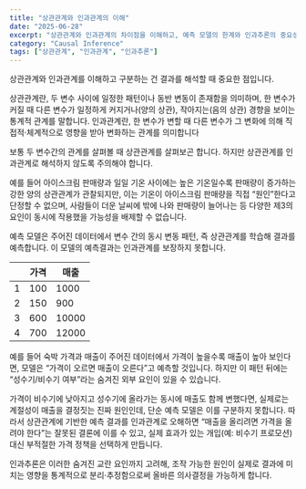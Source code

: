 ```yaml
---
title: "상관관계와 인과관계의 이해"
date: "2025-06-28"
excerpt: "상관관계와 인과관계의 차이점을 이해하고, 예측 모델의 한계와 인과추론의 중요성에 대한 이야기"
category: "Causal Inference"
tags: ["상관관계", "인과관계", "인과추론"]
---
```


상관관계와 인과관계를 이해하고 구분하는 건 결과를 해석할 때 중요한 점입니다.

상관관계란, 두 변수 사이에 일정한 패턴이나 동반 변동이 존재함을 의미하며, 한 변수가 커질 때 다른 변수가 일정하게 커지거나(양의 상관), 작아지는(음의 상관) 경향을 보이는 통계적 관계를 말합니다. 인과관계란, 한 변수가 변할 때 다른 변수가 그 변화에 의해 직접적·체계적으로 영향을 받아 변화하는 관계를 의미합니다

보통 두 변수간의 관계를 살펴볼 때 상관관계를 살펴보곤 합니다. 하지만 상관관계를 인과관계로 해석하지 않도록 주의해야 합니다.

예를 들어 아이스크림 판매량과 일일 기온 사이에는 높은 기온일수록 판매량이 증가하는 강한 양의 상관관계가 관찰되지만, 이는 기온이 아이스크림 판매량을 직접 “원인”한다고 단정할 수 없으며, 사람들이 더운 날씨에 밖에 나와 판매량이 늘어나는 등 다양한 제3의 요인이 동시에 작용했을 가능성을 배제할 수 없습니다.

예측 모델은 주어진 데이터에서 변수 간의 동시 변동 패턴, 즉 상관관계를 학습해 결과를 예측합니다.
이 모델의 예측결과는 인과관계를 보장하지 못합니다.

|  | 가격 | 매출 |
| --- | --- | --- |
| 1 | 100 | 1000 |
| 2 | 150 | 900 |
| 3 | 600 | 10000 |
| 4 | 700 | 12000 |

예를 들어 숙박 가격과 매출이 주어진 데이터에서 가격이 높을수록 매출이 높아 보인다면, 모델은 “가격이 오르면 매출이 오른다”고 예측할 것입니다. 
하지만 이 패턴 뒤에는 “성수기/비수기 여부”라는 숨겨진 외부 요인이 있을 수 있습니다. 

가격이 비수기에 낮아지고 성수기에 올라가는 동시에 매출도 함께 변했다면, 실제로는 계절성이 매출을 결정짓는 진짜 원인인데, 단순 예측 모델은 이를 구분하지 못합니다. 
따라서 상관관계에 기반한 예측 결과를 인과관계로 오해하면 “매출을 올리려면 가격을 올려야 한다”는 잘못된 결론에 이를 수 있고, 실제 효과가 있는 개입(예: 비수기 프로모션) 대신 부적절한 가격 정책을 선택하게 만듭니다. 

인과추론은 이러한 숨겨진 교란 요인까지 고려해, 조작 가능한 원인이 실제로 결과에 미치는 영향을 통계적으로 분리·추정함으로써 올바른 의사결정을 가능하게 합니다.